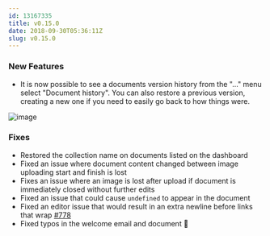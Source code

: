 ```yaml
---
id: 13167335
title: v0.15.0
date: 2018-09-30T05:36:11Z
slug: v0.15.0
---
```

    
### New Features

- It is now possible to see a documents version history from the "..." menu select "Document history". You can also restore a previous version, creating a new one if you need to easily go back to how things were.

![image](https://user-images.githubusercontent.com/380914/46253740-0c65a200-c438-11e8-84b3-760f87fac1cd.png)


### Fixes

- Restored the collection name on documents listed on the dashboard
- Fixed an issue where document content changed between image uploading start and finish is lost
- Fixes an issue where an image is lost after upload if document is immediately closed without further edits
- Fixed an issue that could cause `undefined` to appear in the document
- Fixed an editor issue that would result in an extra newline before links that wrap [#778](https://github.com/outline/outline/issues/778)
- Fixed typos in the welcome email and document 🙈 
      
